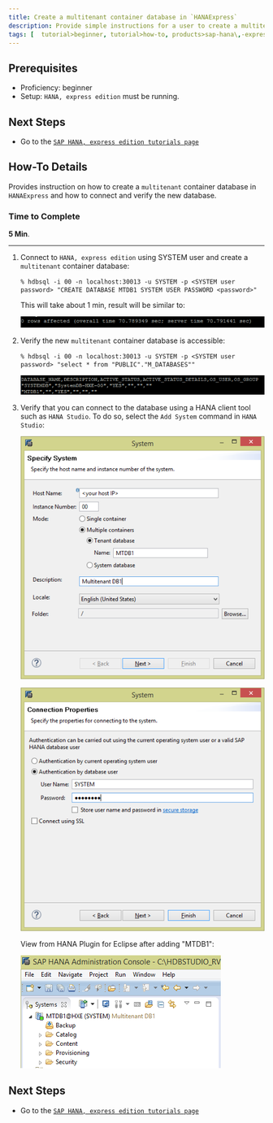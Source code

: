 ```yaml
---
title: Create a multitenant container database in `HANAExpress`
description: Provide simple instructions for a user to create a multitenant database in `HANAExpress`. SAP HANA systems with multitenant database containers can contain multiple tenant databases.
tags: [  tutorial>beginner, tutorial>how-to, products>sap-hana\,-express-edition ]
---
```


## Prerequisites  
 - Proficiency: beginner
 - Setup: `HANA, express edition` must be running.

## Next Steps
 - Go to the [`SAP HANA, express edition tutorials page`](http://go.sap.com/developer/topics/sap-hana-express.tutorials.html)

## How-To Details
Provides instruction on how to create a `multitenant` container database in `HANAExpress` and how to connect and verify the new database.

### Time to Complete
**5 Min**.

---

1. Connect to `HANA, express edition` using SYSTEM user and create a `multitenant` container database:

    ```
    % hdbsql -i 00 -n localhost:30013 -u SYSTEM -p <SYSTEM user password> "CREATE DATABASE MTDB1 SYSTEM USER PASSWORD <password>"
    ```

    This will take about 1 min, result will be similar to:

    ![image 1](1.PNG)

2. Verify the new `multitenant` container database is accessible:

    ```
    % hdbsql -i 00 -n localhost:30013 -u SYSTEM -p <SYSTEM user password> "select * from "PUBLIC"."M_DATABASES""
    ```
   
    ![image 1](2.PNG)

3. Verify that you can connect to the database using a HANA client tool such as `HANA Studio`. To do so, select the `Add System` command in `HANA Studio`:

    ![image 1](4.PNG)

    ![image 1](5.PNG)

    View from HANA Plugin for Eclipse after adding "MTDB1":

    ![image 1](3.PNG)


## Next Steps
 - Go to the [`SAP HANA, express edition tutorials page`](http://go.sap.com/developer/topics/sap-hana-express.tutorials.html)
